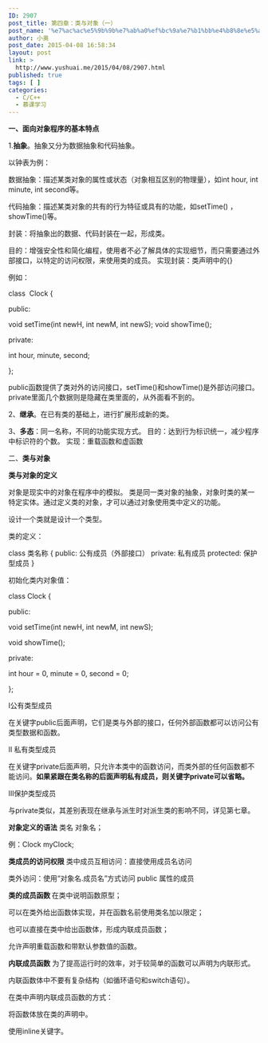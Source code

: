 ```yaml
---
ID: 2907
post_title: 第四章：类与对象（一）
post_name: '%e7%ac%ac%e5%9b%9b%e7%ab%a0%ef%bc%9a%e7%b1%bb%e4%b8%8e%e5%af%b9%e8%b1%a1%ef%bc%88%e4%b8%80%ef%bc%89%e9%9d%a2%e5%90%91%e5%af%b9%e8%b1%a1%e7%a8%8b%e5%ba%8f%e7%9a%84%e5%9f%ba%e6%9c%ac%e7%89%b9%e7%82%b9'
author: 小奥
post_date: 2015-04-08 16:58:34
layout: post
link: >
  http://www.yushuai.me/2015/04/08/2907.html
published: true
tags: [ ]
categories:
  - C/C++
  - 慕课学习
---
```

<strong>一、面向对象程序的基本特点</strong>

1.<strong>抽象</strong>。抽象又分为数据抽象和代码抽象。

以钟表为例：

数据抽象：描述某类对象的属性或状态（对象相互区别的物理量），如int hour, int minute, int second等。

代码抽象：描述某类对象的共有的行为特征或具有的功能，如setTime() ， showTime()等。

封装：将抽象出的数据、代码封装在一起，形成类。

目的：增强安全性和简化编程，使用者不必了解具体的实现细节，而只需要通过外部接口，以特定的访问权限，来使用类的成员。
实现封装：类声明中的{}

例如：

class  Clock {

public:

void setTime(int newH, int newM, int newS);
void showTime();

private:

int hour, minute, second;

};

public函数提供了类对外的访问接口，setTime()和showTime()是外部访问接口。private里面几个数据则是隐藏在类里面的，从外面看不到的。

2、<strong>继承</strong>。在已有类的基础上，进行扩展形成新的类。

3、<strong>多态</strong>：同一名称，不同的功能实现方式。
目的：达到行为标识统一，减少程序中标识符的个数。
实现：重载函数和虚函数

二、<strong>类与对象</strong>

<strong>类与对象的定义</strong>

对象是现实中的对象在程序中的模拟。 类是同一类对象的抽象，对象时类的某一特定实体。通过定义类的对象，才可以通过对象使用类中定义的功能。

设计一个类就是设计一个类型。

类的定义：

class 类名称
{
public:
公有成员（外部接口）
private:
私有成员
protected:
保护型成员
}

初始化类内对象值：

class Clock {

public:

void setTime(int newH, int newM, int newS);

void showTime();

private:

int hour = 0, minute = 0, second = 0;

};

Ⅰ公有类型成员

在关键字public后面声明，它们是类与外部的接口，任何外部函数都可以访问公有类型数据和函数。

Ⅱ 私有类型成员

在关键字private后面声明，只允许本类中的函数访问，而类外部的任何函数都不能访问。<strong>如果紧跟在类名称的后面声明私有成员，则关键字private可以省略。</strong>

Ⅲ保护类型成员

与private类似，其差别表现在继承与派生时对派生类的影响不同，详见第七章。

<strong>对象定义的语法</strong>
类名 对象名；

例：Clock myClock;

<strong>类成员的访问权限</strong>
类中成员互相访问：直接使用成员名访问

类外访问：使用“对象名.成员名”方式访问 public 属性的成员

<strong>类的成员函数 </strong>在类中说明函数原型；

可以在类外给出函数体实现，并在函数名前使用类名加以限定；

也可以直接在类中给出函数体，形成内联成员函数；

允许声明重载函数和带默认参数值的函数。

<strong>内联成员函数</strong>
为了提高运行时的效率，对于较简单的函数可以声明为内联形式。

内联函数体中不要有复杂结构（如循环语句和switch语句）。

在类中声明内联成员函数的方式：

将函数体放在类的声明中。

使用inline关键字。
